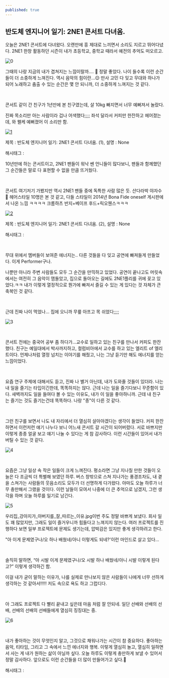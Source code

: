 ```yaml
---
published: true
---
```

## 반도체 엔지니어 일기: 2NE1 콘서트 다녀옴.

오늘은 2NE1 콘서트에 다녀왔다. 오랜만에 흥 제대로 느끼면서 소리도 지르고 뛰어다녔다. 2NE1 한창 활동하던 시즌이 내가 초등학교, 중학교 때라서 예전의 추억도 떠오르고.

![0](/asset/img/223608311463/0.png)

그때의 나랑 지금의 내가 겹쳐지는 느낌이랄까.... 🌟 정말 좋았다.  나이 들수록 이런 순간들이 더 소중하게 느껴진다. 역시 음악의 힘이란...😌 만사 고민 다 잊고 무대와 하나가 되어 노래하고 춤출 수 있는 순간은 몇 안 되니까, 더 소중하게 느껴지는 것 같다.

​

콘서트 같이 간 친구가 1년만에 본 친구였는데, 살 10kg 빠지면서 너무 예뻐져서 놀랐다.

진짜 목소리만 아는 사람이라 겁나 어색했다;;;; 좌석 달라서 커피만 한잔하고 헤어졌는데, 와 왤케 예뻐졌어 이 소리만 함.

[![1](https://phinf.pstatic.net/image.nmv/blog_2024_10_06_2105/PHuIrxi4xa_01.jpg)](/asset/img/223608311463/1.mp4)

제목 : 반도체 엔지니어 일기: 2NE1 콘서트 다녀옴. (1), 설명 : None

해시태그 : 

10년만에 하는 콘서트이고, 2NE1 팬들이 워낙 쎈 언니들이 많다보니, 팬들과 함께했던 그 순간들은 말로 다 표현할 수 없을 만큼 뜨거웠다.

​

콘서트 여기저기 가봤지만 역시 2NE1 팬들 중에 독특한 사람 많은 듯. 산다라박 야자수 🌴 헤어스타일 10명은 본 것 같고, 다들 스타일이 2014년 Bona Fide oneself 게시판에서 나온 느낌 ㅋㅋㅋㅋ 크롬하츠 반지+베이프 후드+릭오웬스ㅋㅋㅋ

[![2](https://phinf.pstatic.net/image.nmv/blog_2024_10_06_2462/AKC9JLrVxc_01.jpg)](/asset/img/223608311463/2.mp4)

제목 : 반도체 엔지니어 일기: 2NE1 콘서트 다녀옴. (2), 설명 : None

해시태그 : 

​

무대 위에서 멤버들이 보여준 에너지는.. 다른 것들을 다 잊고 공연에 빠져들게 만들었다. 이게 Performer구나.

나뿐만 아니라 주변 사람들도 모두 그 순간을 만끽하고 있었다. 공연이 끝나고도 머릿속에서는 여전히 그 음악이 맴돌았고, 집으로 돌아오는 길에도 2NE1플리를 귀에 꽂고 있었다.ㅋㅋ  내가 이렇게 열정적으로 뭔가에 빠져서 즐길 수 있는 게 있다는 것 자체가 큰 축복인 것 같다.

​

근데 진짜 나이 먹었나… 집에 오니까 무릎 아프고 목 쉬었다;;;;

![3](/asset/img/223608311463/3.png)

​

콘서트 전에는 중국어 공부 좀 하다가…교수로 일하고 있는 친구를 만나서 커피도 한잔했다. 친구는 예일대에서 박사까지하고, 컬럼비아에서 교수를 하고 있는 엘리트 of 엘리트이다. 언제나처럼 열정 넘치는 이야기를 해줬고, 나는 그냥 듣기만 해도 에너지를 얻는 느낌이었다.

​

요즘 연구 주제에 대해서도 듣고, 진짜 나 별거 아닌데, 내가 도와줄 것들이 있더라. 나는 내 일을 즐기는 타입이긴한데, 똑똑하지는 않다. 근데 나는 일을 즐기다보니 꾸준함이 있다. 새벽까지도 일을 들여다 볼 수 있는 이유도, 내가 이 일을 좋아하니까. 근데 내 친구는 즐기는 것도 즐기는건데 똑똑하다. 나랑 "종"이 다른 것 같다.

​

그런 친구를 보면서 나도 내 자리에서 더 열심히 살아야겠다는 생각이 들었다. 커피 한잔하면서 이런저런 얘기 나누다 보니 어느새 콘서트 갈 시간이 되어버렸다. 서로 바쁘지만 이렇게 종종 얼굴 보고 얘기 나눌 수 있다는 게 참 감사하다. 이런 시간들이 있어서 내가 버틸 수 있는 것 같다.

![4](/asset/img/223608311463/4.png)

​

요즘은 그냥 일상 속 작은 일들이 크게 느껴진다. 평소라면 그냥 지나칠 만한 것들이 오늘은 다 조금씩 더 특별해 보였던 하루. 버스 창밖으로 스쳐 지나가는 풍경조차도, 내 곁을 스쳐가는 사람들의 웃음소리도 모두가 더 선명하게 다가왔다. 아마도 오늘 하루가 너무 충만해서 그랬을 것이다. 이런 날들이 모여서 나중에 더 큰 추억으로 남겠지, 그런 생각을 하며 오늘 하루를 일기로 남긴다.

![5](/asset/img/223608311463/5.png)

우리집_강아지가_아버지를_잘_따르는_이유.jpg이번 주도 정말 바쁘게 보냈다. 회사 일도 꽤 많았지만, 그래도 일이 즐거우니까 힘들다고 느껴지지 않는다. 여러 프로젝트를 진행하다 보면 일부 프로젝트에 문제도 생기는데, 압박감은 있지만 좋게 생각하려고 한다. 

"아 이게 문제였구나/오 하나 배웠네/아니 이렇게도 되네?'이런 마인드로 살고 있다…

​

솔직히 말하면, “아 시발 이게 문제였구나/오 시발 하나 배웠네/아니 시발 이렇게 된다고?” 이렇게 생각하긴 함.

이걸 내가 굳이 말하는 이유가, 나를 실제로 만나보지 않은 사람들이 나에게 너무 선하게 생각하는 것 같아서!!!!! 저도 속으로 욕도 하고 그럽디다.

​

아 그래도 프로젝트 다 빨리 끝내고 싶은데 마음 처럼 잘 안되네. 일단 선배와 선배의 선배, 선배의 선배의 선배들에게 열심히 징징대는 중.

![6](/asset/img/223608311463/6.png)

​

내가 좋아하는 것이 무엇인지 알고, 그것으로 채워나가는 시간이 참 중요하다. 좋아하는 음악, 티타임, 그리고 그 속에서 느낀 에너지와 행복. 이렇게 열심히 놀고, 열심히 일하면서 사는 게 내가 원하는 삶이 아닐까 싶다. 오늘 하루도 이렇게 충만하게 보낼 수 있어서 정말 감사하다. 앞으로도 이런 순간들을 더 많이 만들어가고 싶다.🤲

 해시태그 : 